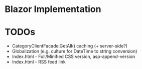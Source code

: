 ﻿# Blazor Implementation

# TODOs
* CategoryClientFacade.GetAll() caching (+ server-side?)
* Globalization (e.g. culture for DateTime to string conversion)
* Index.html - Full/Minified CSS version, asp-append-version
* Index.html - RSS feed link



